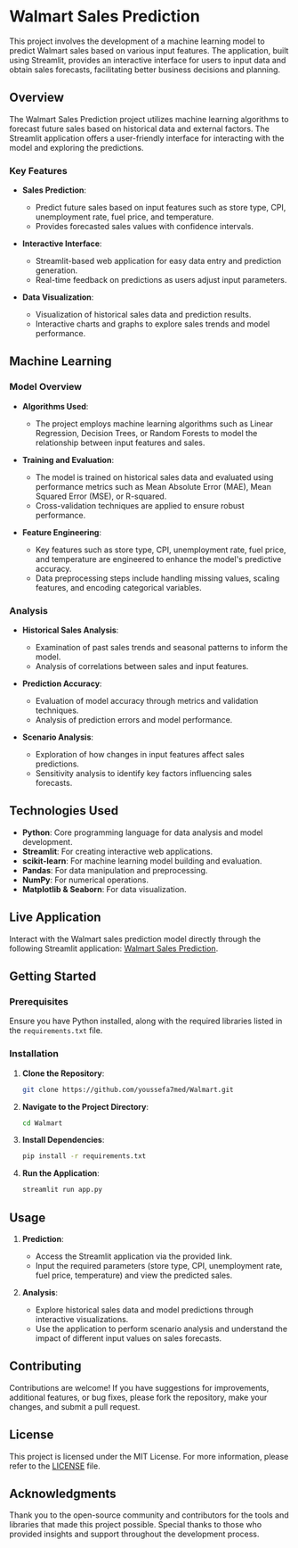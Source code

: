# Walmart Sales Prediction

This project involves the development of a machine learning model to predict Walmart sales based on various input features. The application, built using Streamlit, provides an interactive interface for users to input data and obtain sales forecasts, facilitating better business decisions and planning.

## Overview

The Walmart Sales Prediction project utilizes machine learning algorithms to forecast future sales based on historical data and external factors. The Streamlit application offers a user-friendly interface for interacting with the model and exploring the predictions.

### Key Features

- **Sales Prediction**:
  - Predict future sales based on input features such as store type, CPI, unemployment rate, fuel price, and temperature.
  - Provides forecasted sales values with confidence intervals.

- **Interactive Interface**:
  - Streamlit-based web application for easy data entry and prediction generation.
  - Real-time feedback on predictions as users adjust input parameters.

- **Data Visualization**:
  - Visualization of historical sales data and prediction results.
  - Interactive charts and graphs to explore sales trends and model performance.

## Machine Learning

### Model Overview

- **Algorithms Used**:
  - The project employs machine learning algorithms such as Linear Regression, Decision Trees, or Random Forests to model the relationship between input features and sales.

- **Training and Evaluation**:
  - The model is trained on historical sales data and evaluated using performance metrics such as Mean Absolute Error (MAE), Mean Squared Error (MSE), or R-squared.
  - Cross-validation techniques are applied to ensure robust performance.

- **Feature Engineering**:
  - Key features such as store type, CPI, unemployment rate, fuel price, and temperature are engineered to enhance the model's predictive accuracy.
  - Data preprocessing steps include handling missing values, scaling features, and encoding categorical variables.

### Analysis

- **Historical Sales Analysis**:
  - Examination of past sales trends and seasonal patterns to inform the model.
  - Analysis of correlations between sales and input features.

- **Prediction Accuracy**:
  - Evaluation of model accuracy through metrics and validation techniques.
  - Analysis of prediction errors and model performance.

- **Scenario Analysis**:
  - Exploration of how changes in input features affect sales predictions.
  - Sensitivity analysis to identify key factors influencing sales forecasts.

## Technologies Used

- **Python**: Core programming language for data analysis and model development.
- **Streamlit**: For creating interactive web applications.
- **scikit-learn**: For machine learning model building and evaluation.
- **Pandas**: For data manipulation and preprocessing.
- **NumPy**: For numerical operations.
- **Matplotlib & Seaborn**: For data visualization.

## Live Application

Interact with the Walmart sales prediction model directly through the following Streamlit application: [Walmart Sales Prediction](https://walmart-predection.streamlit.app/).

## Getting Started

### Prerequisites

Ensure you have Python installed, along with the required libraries listed in the `requirements.txt` file.

### Installation

1. **Clone the Repository**:
   ```bash
   git clone https://github.com/youssefa7med/Walmart.git
   ```
2. **Navigate to the Project Directory**:
   ```bash
   cd Walmart
   ```
3. **Install Dependencies**:
   ```bash
   pip install -r requirements.txt
   ```
4. **Run the Application**:
   ```bash
   streamlit run app.py
   ```

## Usage

1. **Prediction**:
   - Access the Streamlit application via the provided link.
   - Input the required parameters (store type, CPI, unemployment rate, fuel price, temperature) and view the predicted sales.

2. **Analysis**:
   - Explore historical sales data and model predictions through interactive visualizations.
   - Use the application to perform scenario analysis and understand the impact of different input values on sales forecasts.

## Contributing

Contributions are welcome! If you have suggestions for improvements, additional features, or bug fixes, please fork the repository, make your changes, and submit a pull request.

## License

This project is licensed under the MIT License. For more information, please refer to the [LICENSE](LICENSE) file.

## Acknowledgments

Thank you to the open-source community and contributors for the tools and libraries that made this project possible. Special thanks to those who provided insights and support throughout the development process.
